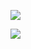 ![]([https://user-images.githubusercontent.com/507615/90595977-95e70e80-e220-11ea-864a-6a61adaff212.png](https://avatars.githubusercontent.com/u/26296949?s=400&u=87cee3acfc5bca589457e2c132e5a7814cff4216&v=4))

![](https://visitor-badge.glitch.me/badge?page_id=afc163.afc163)
